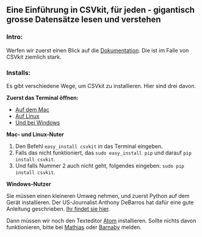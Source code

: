 ## Eine Einführung in CSVkit, für jeden - gigantisch grosse Datensätze lesen und verstehen

### Intro:

Werfen wir zuerst einen Blick auf die [Dokumentation](https://csvkit.readthedocs.io/en/1.0.2/index.html). Die ist im Falle von CSVkit ziemlich stark.

### Installs:

Es gibt verschiedene Wege, um CSVkit zu installieren. Hier sind
drei davon.

**Zuerst das Terminal öffnen:**

- [Auf dem Mac](https://www.youtube.com/watch?v=zw7Nd67_aFw)
- [Auf Linux](http://www.psychocats.net/ubuntu/terminal)
- [Und bei Windows](http://smallbusiness.chron.com/open-terminal-session-windows-7-56627.html)

**Mac- und Linux-Nuter**

1. Den Befehl ```easy_install csvkit``` in das Terminal eingeben.
2. Falls das nicht funktioniert, das ```sudo easy_install pip``` und darauf ```pip install csvkit```.
3. Und falls Nummer 2 auch nicht geht, folgendes eingeben: ```sudo pip install csvkit```.

**Windows-Nutzer**

Sie müssen einen kleineren Umweg nehmen, und zuerst Python auf dem Gerät installieren. Der US-Journalist Anthony DeBarros hat dafür eine gute Anleitung geschrieben. [Ihr findet sie hier](http://www.anthonydebarros.com/2014/02/16/setting-up-python-in-windows-8-1/).


Dann müssen wir noch den Texteditor [Atom](https://atom.io/) installieren. Sollte nichts davon funktionieren, bitte bei [Mathias](mathias.born@bernerzeitung) oder [Barnaby](barnaby.skinner@sonntagszeitung.ch) melden.
